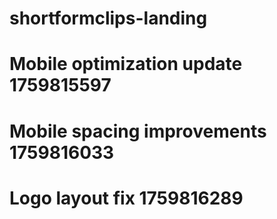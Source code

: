 # shortformclips-landing
# Mobile optimization update 1759815597
# Mobile spacing improvements 1759816033
# Logo layout fix 1759816289
